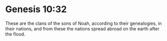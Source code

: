 # Genesis 10:32

These are the clans of the sons of Noah, according to their genealogies, in their nations, and from these the nations spread abroad on the earth after the flood.
